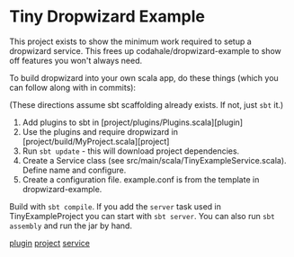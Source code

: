 # Tiny Dropwizard Example

This project exists to show the minimum work required to setup a dropwizard service.
This frees up codahale/dropwizard-example to show off features you won't always need.


To build dropwizard into your own scala app, do these things (which you can follow along with in commits):

(These directions assume sbt scaffolding already exists. If not, just `sbt` it.)

1. Add plugins to sbt in [project/plugins/Plugins.scala][plugin]
2. Use the plugins and require dropwizard in [project/build/MyProject.scala][project]
3. Run `sbt update` - this will download project dependencies.
3. Create a Service class (see src/main/scala/TinyExampleService.scala). Define name and configure.
4. Create a configuration file. example.conf is from the template in dropwizard-example.

Build with `sbt compile`. If you add the `server` task used in TinyExampleProject you can start with `sbt server`.
You can also run `sbt assembly` and run the jar by hand.

[plugin](https://github.com/kevinclark/Tiny-Dropwizard-Example/blob/master/project/plugins/Plugins.scala)
[project](https://github.com/kevinclark/Tiny-Dropwizard-Example/blob/master/project/plugins/MyProject.scala)
[service](https://github.com/kevinclark/Tiny-Dropwizard-Example/blob/master/src/main/scala/TinyExampleService.scala)
